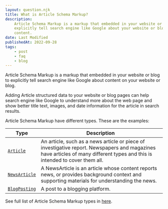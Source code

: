 ```yaml
---
layout: question.njk
title: What is Article Schema Markup?
description:
    Article Schema Markup is a markup that embedded in your website or blog to
    explicitly tell search engine like Google about your website or blog
    content.
date: Last Modified
publishedAt: 2022-09-28
tags:
    - post
    - faq
    - blog
---
```


Article Schema Markup is a markup that embedded in your website or blog to
explicitly tell search engine like Google about content on your website or
blog.

Adding Article structured data to your website or blog pages can help search
engine like Google to understand more about the web page and show better title
text, images, and date information for the article in search results.

Article Schema Markup have different types. These are the examples:

| Type               | Description                                                                                                                                                                 |
| ------------------ | --------------------------------------------------------------------------------------------------------------------------------------------------------------------------- |
| [`Article`][1]     | An article, such as a news article or piece of investigative report. Newspapers and magazines have articles of many different types and this is intended to cover them all. |
| [`NewsArticle`][2] | A NewsArticle is an article whose content reports news, or provides background context and supporting materials for understanding the news.                                 |
| [`BlogPosting`][3] | A post to a blogging platform.                                                                                                                                              |

See full list of Article Schema Markup types in [here][1].

[1]: https://schema.org/Article
[2]: https://schema.org/NewsArticle
[3]: https://schema.org/BlogPosting
